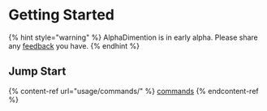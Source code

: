 # Getting Started

{% hint style="warning" %}
AlphaDimention is in early alpha. Please share any [feedback](other/feedback.md) you have.
{% endhint %}

## Jump Start

{% content-ref url="usage/commands/" %}
[commands](usage/commands/)
{% endcontent-ref %}
